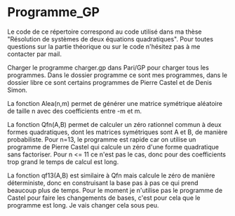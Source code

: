 # Programme_GP

Le code de ce répertoire correspond au code utilisé dans ma thèse "Résolution de systèmes de deux équations quadratiques". Pour toutes questions sur la partie théorique ou sur le code n'hésitez pas à me contacter par mail.

Charger le programme charger.gp dans Pari/GP pour charger tous les programmes. Dans le dossier programme ce sont mes programmes, dans le dossier libre ce sont certains programmes de Pierre Castel et de Denis Simon.

La fonction Alea(n,m) permet de générer une matrice symétrique aléatoire de taille n avec des coefficients entre -m et m.

La fonction Qfn(A,B) permet de calculer un zéro rationnel commun à deux formes quadratiques, dont les matrices symétriques sont A et B, de manière probabiliste.
Pour n=13, le programme est rapide car on utilise un programme de Pierre Castel qui calcule un zéro d'une forme quadratique sans factoriser. Pour n <= 11 ce n'est pas le cas, donc pour des coefficients trop grand le temps de calcul est long.

La fonction qf13(A,B) est similaire à Qfn mais calcule le zéro de manière déterministe, donc en construisant la base pas à pas ce qui prend beaucoup plus de temps. Pour le moment je n'utilise pas le programme de Castel pour faire les changements de bases, c'est pour cela que le programme est long. Je vais changer cela sous peu.

